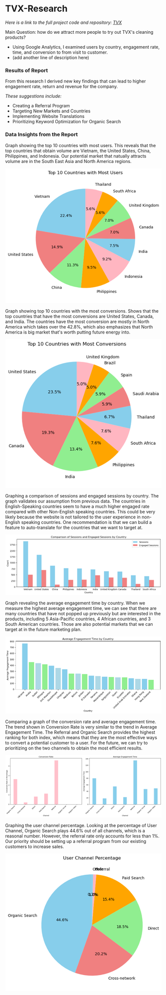 # TVX-Research
_Here is a link to the full project code and repository: <a href="https://github.com/yatongshi/TVX-Research/tree/main"> TVX </a>_

Main Question: how do we attract more people to try out TVX's cleaning products?
* Using Google Analytics, I examined users by country, engagement rate, time, and conversion to from visit to customer.
* (add another line of description here)<br />
  
### Results of Report
From this research I derived new key findings that can lead to higher engagement rate, return and revenue for the company. <br />

_These suggestions include:_
* Creating a Referral Program
* Targeting New Markets and Countries
* Implementing Website Translations
* Prioritizing Keyword Optimization for Organic Search

### Data Insights from the Report
Graph showing the top 10 countries with most users. This reveals that the top countries that obtain volume are Vietnam, the United States, China, Philippines, and Indonesia. Our potential market that natually attracts volume are in the South East Asia and North America regions.

![TVX-Research](images/output_28_0.png)
<br>

Graph showing top 10 countries with the most conversions. Shows that the top countries that have the most conversions are United States, Canada, and India. The countries have the most conversion are mostly in North America which takes over the 42.8%, which also emphasizes that North America is big market that's worth putting future energy into.

![TVX-Research](images/output_33_0.png)
<br>

Graphing a comparison of sessions and engaged sessions by country. The graph validates our assumption from previous data. The countries in English-Speaking countries seem to have a much higher engaged rate compared with other Non-English speaking countries. This could be very likely because the website is not tailored to the user experience in non-English speaking countries. One recommendation is that we can build a feature to auto-translate for the countries that we want to target at.

![TVX-Research](images/output_41_0.png)
<br> 

Graph revealing the average engagement time by country. When we measure the highest average engagement time, we can see that there are many countries that have not popped up previously but are interested in the products, including 5 Asia-Pacific countries, 4 African countries, and 3 South American countries. Those are also potential markets that we can target at in the future marketing plan.

![TVX-Research](images/output_47_0.png)
<br>

Comparing a graph of the conversion rate and average engagement time. The trend shown in Conversion Rate is very similar to the trend in Average Engagement Time. The Referral and Organic Search provides the highest ranking for both index, which means that they are the most effective ways to convert a potential customer to a user. For the future, we can try to prioritizing on the two channels to obtain the most efficient results. 

![TVX-Research](images/output_58_0.png)
<br>

Graphing the user channel percentage. Looking at the percentage of User Channel, Organic Search plays 44.6% out of all channels, which is a reasonal number. However, the referral rate only accounts for less than 1%. Our priority should be setting up a referral program from our existing customers to increase sales. 

![TVX-Research](images/output_63_0.png)
<br>
